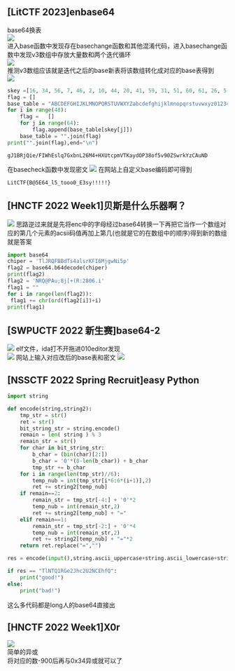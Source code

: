 ## [LitCTF 2023]enbase64
base64换表  
![](https://gitee.com/jiangshan-thirteen/24-palpitate/raw/master/20250119195138.png)  
进入base函数中发现存在basechange函数和其他混淆代码，进入basechange函数中发现v3数组中存放大量数和两个迭代循环  
![](https://gitee.com/jiangshan-thirteen/24-palpitate/raw/master/20250119195432.png)  
推测v3数组应该就是迭代之后的base新表将该数组转化成对应的base表得到  
![](https://gitee.com/jiangshan-thirteen/24-palpitate/raw/master/20250119195925.png)  
``` python
skey =[16, 34, 56, 7, 46, 2, 10, 44, 20, 41, 59, 31, 51, 60, 61, 26, 5, 40, 21, 38, 4, 54, 52, 47, 3, 11, 58, 48, 32, 15, 49, 14, 37, 0, 55, 53, 24, 35, 18, 25, 33, 43, 50, 39, 12, 19, 13, 42, 9, 17, 28, 30, 23, 36, 1, 22, 57, 63, 8, 27, 6, 62, 45, 29]
flag = []
base_table = "ABCDEFGHIJKLMNOPQRSTUVWXYZabcdefghijklmnopqrstuvwxyz0123456789+/"
for i in range(48):
    flag =   []
    for j in range(64):
        flag.append(base_table[skey[j]])
    base_table = "".join(flag)
print("".join(flag),end="\n")
```
```
gJ1BRjQie/FIWhEslq7GxbnL26M4+HXUtcpmVTKaydOP38of5v90ZSwrkYzCAuND
```
在basecheck函数中发现密文
![](https://gitee.com/jiangshan-thirteen/24-palpitate/raw/master/20250119200205.png)
在网站上自定义base编码即可得到
```
LitCTF{B@5E64_l5_tooo0_E3sy!!!!!}
```     
## [HNCTF 2022 Week1]贝斯是什么乐器啊？ 
![](https://gitee.com/jiangshan-thirteen/24-palpitate/raw/master/20250119212345.png)
思路逆过来就是先将enc中的字母经过base64转换一下再把它当作一个数组对应的第几个元素的acsii码值再加上第几(也就是它的在数组中的顺序)得到新的数组就是答案  
``` python
import base64
chiper = 'TlJRQFBBdTs4alsrKFI6MjgwNi5p'
flag2 = base64.b64decode(chiper)
print(flag2)
flag2 = 'NRQ@PAu;8j[+(R:2806.i'
flag1 = ""
for i in range(len(flag2)):
 flag1 += chr(ord(flag2[i])+i)
print(flag1)
```
## [SWPUCTF 2022 新生赛]base64-2
![](https://gitee.com/jiangshan-thirteen/24-palpitate/raw/master/20250119213719.png)
elf文件，ida打不开拖进010editor发现  
![](https://gitee.com/jiangshan-thirteen/24-palpitate/raw/master/20250119213857.png)
网站上输入对应改后的base表和密文
![](https://gitee.com/jiangshan-thirteen/24-palpitate/raw/master/20250119214029.png)
## [NSSCTF 2022 Spring Recruit]easy Python
```python
import string

def encode(string,string2):
    tmp_str = str()
    ret = str()
    bit_string_str = string.encode()
    remain = len( string ) % 3
    remain_str = str()
    for char in bit_string_str:
        b_char = (bin(char)[2:])
        b_char = '0'*(8-len(b_char)) + b_char
        tmp_str += b_char
    for i in range(len(tmp_str)//6):
        temp_nub = int(tmp_str[i*6:6*(i+1)],2)
        ret += string2[temp_nub]
    if remain==2:
        remain_str = tmp_str[-4:] + '0'*2
        temp_nub = int(remain_str,2)
        ret += string2[temp_nub] + "="
    elif remain==1:
        remain_str = tmp_str[-2:] + '0'*4
        temp_nub = int(remain_str,2)
        ret += string2[temp_nub] + "="*2
    return ret.replace("=","")

res = encode(input(),string.ascii_uppercase+string.ascii_lowercase+string.digits+'+/')

if res == "TlNTQ1RGe2Jhc2U2NCEhfQ":
    print("good!")
else:
    print("bad!")
```
这么多代码都是long人的base64直接出
## [HNCTF 2022 Week1]X0r
![](https://gitee.com/jiangshan-thirteen/24-palpitate/raw/master/20250119223226.png)  
 简单的异或  
 将对应的数-900后再与0x34异或就可以了
